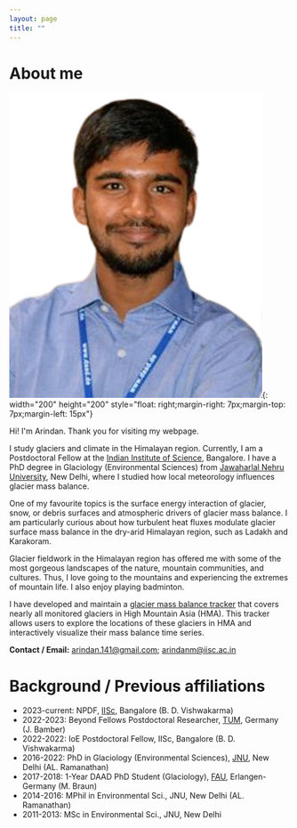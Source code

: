 ```yaml
---
layout: page
title: ""
---
```


# About me 

![img](/images/Mandal-removebg-preview.jpg){: width="200" height="200" style="float: right;margin-right: 7px;margin-top: 7px;margin-left: 15px"}

Hi! I'm Arindan. Thank you for visiting my webpage. 

I study glaciers and climate in the Himalayan region. Currently, I am a Postdoctoral Fellow at the [Indian Institute of Science](http://www.icwar.iisc.ac.in/), Bangalore. I have a PhD degree in Glaciology (Environmental Sciences) from [Jawaharlal Nehru University](https://www.jnu.ac.in/ses), New Delhi, where I studied how local meteorology influences glacier mass balance.

One of my favourite topics is the surface energy interaction of glacier, snow, or debris surfaces and atmospheric drivers of glacier mass balance. I am particularly curious about how turbulent heat fluxes modulate glacier surface mass balance in the dry-arid Himalayan region, such as Ladakh and Karakoram.

Glacier fieldwork in the Himalayan region has offered me with some of the most gorgeous landscapes of the nature, mountain communities, and cultures. Thus, I love going to the mountains and experiencing the extremes of mountain life. I also enjoy playing badminton. 

I have developed and maintain a [glacier mass balance tracker](https://arindan.github.io/HMA_MB_Tracker/) that covers nearly all monitored glaciers in High Mountain Asia (HMA). This tracker allows users to explore the locations of these glaciers in HMA and interactively visualize their mass balance time series.

**Contact / Email:** arindan.141@gmail.com; arindanm@iisc.ac.in 

# Background / Previous affiliations

* 2023-current: NPDF, [IISc](http://www.icwar.iisc.ac.in/), Bangalore (B. D. Vishwakarma)<br />
* 2022-2023: Beyond Fellows Postdoctoral Researcher, [TUM](https://ai4eo.de/our-team), Germany (J. Bamber)<br />
* 2022-2022: IoE Postdoctoral Fellow, IISc, Bangalore (B. D. Vishwakarma)<br />
* 2016-2022: PhD in Glaciology (Environmental Sciences), [JNU](https://www.jnu.ac.in/ses), New Delhi (AL. Ramanathan)<br />
* 2017-2018: 1-Year DAAD PhD Student (Glaciology), [FAU](https://www.geography.nat.fau.eu/), Erlangen-Germany (M. Braun)<br />
* 2014-2016: MPhil in Environmental Sci., JNU, New Delhi (AL. Ramanathan)<br />
* 2011-2013: MSc in Environmental Sci., JNU, New Delhi
